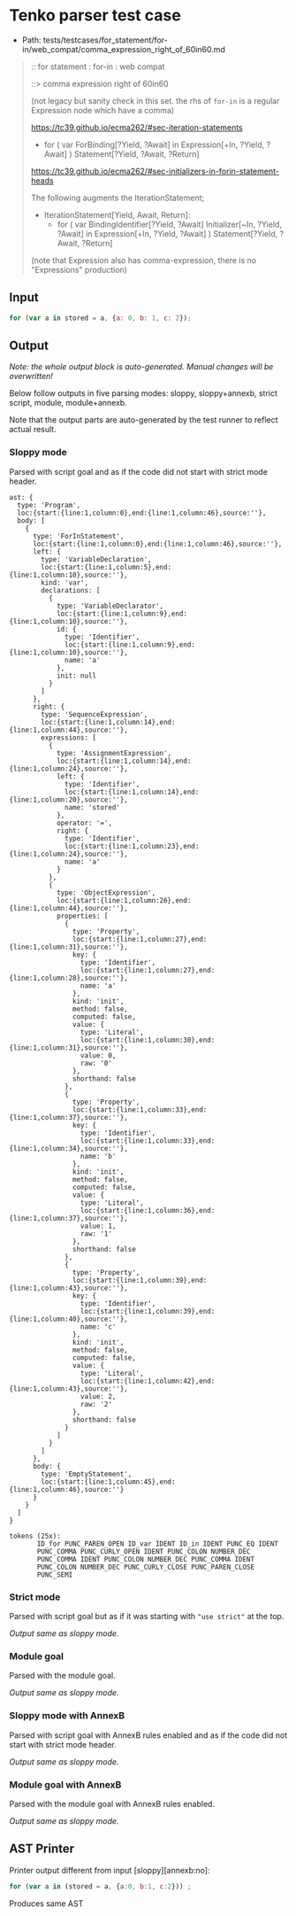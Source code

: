 # Tenko parser test case

- Path: tests/testcases/for_statement/for-in/web_compat/comma_expression_right_of_60in60.md

> :: for statement : for-in : web compat
>
> ::> comma expression right of 60in60
>
> (not legacy but sanity check in this set. the rhs of `for-in` is a regular Expression node which have a comma)
> 
> https://tc39.github.io/ecma262/#sec-iteration-statements
> 
> - for ( var ForBinding[?Yield, ?Await] in Expression[+In, ?Yield, ?Await] ) Statement[?Yield, ?Await, ?Return]
> 
> https://tc39.github.io/ecma262/#sec-initializers-in-forin-statement-heads
> 
> The following augments the IterationStatement;
> 
> - IterationStatement[Yield, Await, Return]:
>   - for ( var BindingIdentifier[?Yield, ?Await] Initializer[~In, ?Yield, ?Await] in Expression[+In, ?Yield, ?Await] ) Statement[?Yield, ?Await, ?Return]
> 
> (note that Expression also has comma-expression, there is no "Expressions" production)

## Input

`````js
for (var a in stored = a, {a: 0, b: 1, c: 2});
`````

## Output

_Note: the whole output block is auto-generated. Manual changes will be overwritten!_

Below follow outputs in five parsing modes: sloppy, sloppy+annexb, strict script, module, module+annexb.

Note that the output parts are auto-generated by the test runner to reflect actual result.

### Sloppy mode

Parsed with script goal and as if the code did not start with strict mode header.

`````
ast: {
  type: 'Program',
  loc:{start:{line:1,column:0},end:{line:1,column:46},source:''},
  body: [
    {
      type: 'ForInStatement',
      loc:{start:{line:1,column:0},end:{line:1,column:46},source:''},
      left: {
        type: 'VariableDeclaration',
        loc:{start:{line:1,column:5},end:{line:1,column:10},source:''},
        kind: 'var',
        declarations: [
          {
            type: 'VariableDeclarator',
            loc:{start:{line:1,column:9},end:{line:1,column:10},source:''},
            id: {
              type: 'Identifier',
              loc:{start:{line:1,column:9},end:{line:1,column:10},source:''},
              name: 'a'
            },
            init: null
          }
        ]
      },
      right: {
        type: 'SequenceExpression',
        loc:{start:{line:1,column:14},end:{line:1,column:44},source:''},
        expressions: [
          {
            type: 'AssignmentExpression',
            loc:{start:{line:1,column:14},end:{line:1,column:24},source:''},
            left: {
              type: 'Identifier',
              loc:{start:{line:1,column:14},end:{line:1,column:20},source:''},
              name: 'stored'
            },
            operator: '=',
            right: {
              type: 'Identifier',
              loc:{start:{line:1,column:23},end:{line:1,column:24},source:''},
              name: 'a'
            }
          },
          {
            type: 'ObjectExpression',
            loc:{start:{line:1,column:26},end:{line:1,column:44},source:''},
            properties: [
              {
                type: 'Property',
                loc:{start:{line:1,column:27},end:{line:1,column:31},source:''},
                key: {
                  type: 'Identifier',
                  loc:{start:{line:1,column:27},end:{line:1,column:28},source:''},
                  name: 'a'
                },
                kind: 'init',
                method: false,
                computed: false,
                value: {
                  type: 'Literal',
                  loc:{start:{line:1,column:30},end:{line:1,column:31},source:''},
                  value: 0,
                  raw: '0'
                },
                shorthand: false
              },
              {
                type: 'Property',
                loc:{start:{line:1,column:33},end:{line:1,column:37},source:''},
                key: {
                  type: 'Identifier',
                  loc:{start:{line:1,column:33},end:{line:1,column:34},source:''},
                  name: 'b'
                },
                kind: 'init',
                method: false,
                computed: false,
                value: {
                  type: 'Literal',
                  loc:{start:{line:1,column:36},end:{line:1,column:37},source:''},
                  value: 1,
                  raw: '1'
                },
                shorthand: false
              },
              {
                type: 'Property',
                loc:{start:{line:1,column:39},end:{line:1,column:43},source:''},
                key: {
                  type: 'Identifier',
                  loc:{start:{line:1,column:39},end:{line:1,column:40},source:''},
                  name: 'c'
                },
                kind: 'init',
                method: false,
                computed: false,
                value: {
                  type: 'Literal',
                  loc:{start:{line:1,column:42},end:{line:1,column:43},source:''},
                  value: 2,
                  raw: '2'
                },
                shorthand: false
              }
            ]
          }
        ]
      },
      body: {
        type: 'EmptyStatement',
        loc:{start:{line:1,column:45},end:{line:1,column:46},source:''}
      }
    }
  ]
}

tokens (25x):
       ID_for PUNC_PAREN_OPEN ID_var IDENT ID_in IDENT PUNC_EQ IDENT
       PUNC_COMMA PUNC_CURLY_OPEN IDENT PUNC_COLON NUMBER_DEC
       PUNC_COMMA IDENT PUNC_COLON NUMBER_DEC PUNC_COMMA IDENT
       PUNC_COLON NUMBER_DEC PUNC_CURLY_CLOSE PUNC_PAREN_CLOSE
       PUNC_SEMI
`````

### Strict mode

Parsed with script goal but as if it was starting with `"use strict"` at the top.

_Output same as sloppy mode._

### Module goal

Parsed with the module goal.

_Output same as sloppy mode._

### Sloppy mode with AnnexB

Parsed with script goal with AnnexB rules enabled and as if the code did not start with strict mode header.

_Output same as sloppy mode._

### Module goal with AnnexB

Parsed with the module goal with AnnexB rules enabled.

_Output same as sloppy mode._

## AST Printer

Printer output different from input [sloppy][annexb:no]:

````js
for (var a in (stored = a, {a:0, b:1, c:2})) ;
````

Produces same AST
